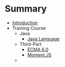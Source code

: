 # Summary

* [Introduction](README.md)
* Training Course
  * Java
    * [Java Language](#)
  * Third-Part
    * [ECMA 6.0](/training/js/1.ECMA6.md)
    * [Moment.JS](/training/js/2.Moment.md)
  * 



